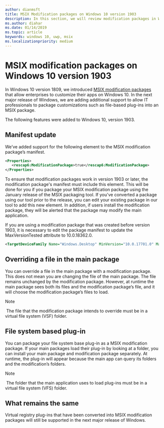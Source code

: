 ```yaml
---
author: dianmsft
title: MSIX Modification packages on Windows 10 version 1903
description: In this section, we will review modification packages in Windows 10 1903 Update
ms.author: diahar
ms.date: 01/14/2019
ms.topic: article
keywords: windows 10, uwp, msix
ms.localizationpriority: medium
---
```


# MSIX modification packages on Windows 10 version 1903
 
In Windows 10 version 1809, we introduced [MSIX modification packages](modification-packages.md) that allow enterprises to customize their apps on Windows 10. In the next major release of Windows, we are adding additional support to allow IT professionals to package customizations such as file-based plug-ins into an MSIX package. 

The following features were added to Windows 10, version 1903.

## Manifest update
We’ve added support for the following element to the MSIX modification package’s manifest.

```xml
<Properties>
   <rescap6:ModificationPackage>true</rescap6:ModificationPackage>
</Properties>
```

To ensure that modification packages work in version 1903 or later, the modification package's manifest must include this element. This will be done for you if you package your MSIX modification package using the January release of the MSIX packaging tool. If you've converted a package using our tool prior to the release, you can edit your existing package in our tool to add this new element. In addition, if users install the modification package, they will be alerted that the package may modify the main application.

If you are using a modification package that was created before version 1903, it is necessary to edit the package manifest to update the MaxVersionTested attribute to 10.0.18362.0.

```xml
<TargetDeviceFamily Name="Windows.Desktop" MinVersion="10.0.17701.0" MaxVersionTested="10.0.18362.0" />
```

## Overriding a file in the main package
You can override a file in the main package with a modification package. This does not mean you are changing the file of the main package. The file remains unchanged by the modification package. However, at runtime the main package sees both its files and the modification package’s file, and it will choose the modification package’s files to load. 

> [!NOTE]
> The file that the modification package intends to override must be in a virtual file system (VSF) folder. 

## File system based plug-in
You can package your file system base plug-in as a MSIX modification package. If your main packages load their plug-in by looking at a folder, you can install your main package and modification package separately. At runtime, the plug-in will appear because the main app can query its folders and the modification’s folders. 

> [!NOTE]
> The folder that the main application uses to load plug-ins must be in a virtual file system (VFS) folder.  

## What remains the same
Virtual registry plug-ins that have been converted into MSIX modification packages will still be supported in the next major release of Windows. 

